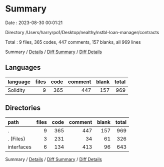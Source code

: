 # Summary

Date : 2023-08-30 00:01:21

Directory /Users/harryrpo1/Desktop/nealthy/nstbl-loan-manager/contracts

Total : 9 files,  365 codes, 447 comments, 157 blanks, all 969 lines

Summary / [Details](details.md) / [Diff Summary](diff.md) / [Diff Details](diff-details.md)

## Languages
| language | files | code | comment | blank | total |
| :--- | ---: | ---: | ---: | ---: | ---: |
| Solidity | 9 | 365 | 447 | 157 | 969 |

## Directories
| path | files | code | comment | blank | total |
| :--- | ---: | ---: | ---: | ---: | ---: |
| . | 9 | 365 | 447 | 157 | 969 |
| . (Files) | 3 | 231 | 34 | 61 | 326 |
| interfaces | 6 | 134 | 413 | 96 | 643 |

Summary / [Details](details.md) / [Diff Summary](diff.md) / [Diff Details](diff-details.md)